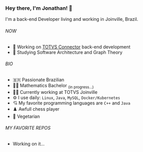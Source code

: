 ### Hey there, I'm Jonathan! :wave:

I'm a back-end Developer living and working in Joinville, Brazil.

###### NOW
* :briefcase: Working on [TOTVS Connector](https://produtos.totvs.com/ficha-tecnica/tudo-sobre-o-totvs-conector/) back-end development
* :blue_book: Studying Software Architecture and Graph Theory

###### BIO
* :brazil: Passionate Brazilian
* :student: Mathematics Bachelor <sub>(in progress...)</sub>
* :man_office_worker: Currently working at TOTVS Joinville
* :gear: I use daily: `Linux`, `Java`, `MySQL`, `Docker/Kubernetes`
* :cupid: My favorite programming languages are `C++` and `Java`
* :chess_pawn: Awfull chess player
* :broccoli: Vegetarian

###### MY FAVORITE REPOS
* Working on it...

